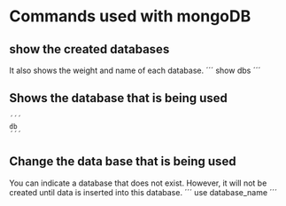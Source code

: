 # Commands used with mongoDB

## show the created databases
It also shows the weight and name of each database.
	´´´
	show dbs
	´´´
## Shows the database that is being used

	´´´
	db
	´´´
## Change the data base that is being used
You can indicate a database that does not exist. However, it will not be 
created until data is inserted into this database.
	´´´
	use database_name
	´´´

